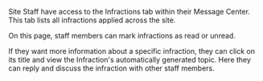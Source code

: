 Site Staff have access to the Infractions tab within their Message Center. This tab lists all infractions applied across the site.

On this page, staff members can mark infractions as read or unread. 



If they want more information about a specific infraction, they can click on its title and view the Infraction's automatically generated topic. Here they can reply and discuss the infraction with other staff members.